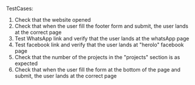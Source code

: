 TestCases:
1) Check that the website opened
2) Check that when the user fill the footer form and submit, the user lands at the correct page
3) Test WhatsApp link and verify that the user lands at the whatsApp page 
4) Test facebook link and verify that the user lands at "herolo" facebook page
5) Check that the number of the projects in the "projects" section is as expected
6) Check that when the user fill the form at the bottom of the page and submit, the user lands at the correct page
